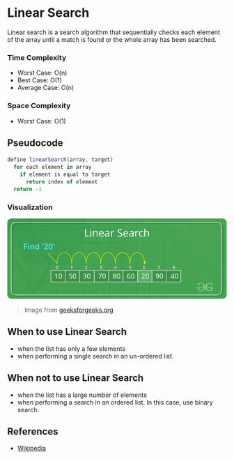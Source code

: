 # Linear Search

Linear search is a search algorithm that sequentially checks each element of the array until a match is found or the whole array has been searched.

### Time Complexity

- Worst Case: O(n)
- Best Case: O(1)
- Average Case: O(n)

### Space Complexity

- Worst Case: O(1)

## Pseudocode

```js
define linearSearch(array, target)
  for each element in array
    if element is equal to target
      return index of element
  return -1
```

### Visualization

![Linear Search](./linear-search.webp 'Linear Search')

> Image from [geeksforgeeks.org](https://www.geeksforgeeks.org/binary-search/)

## When to use Linear Search

- when the list has only a few elements
- when performing a single search in an un-ordered list.

## When not to use Linear Search

- when the list has a large number of elements
- when performing a search in an ordered list. In this case, use binary search.

## References

- [Wikipedia](https://en.wikipedia.org/wiki/Linear_search#:~:text=Linear%20search%20is%20usually%20very,to%20use%20a%20faster%20method.)
